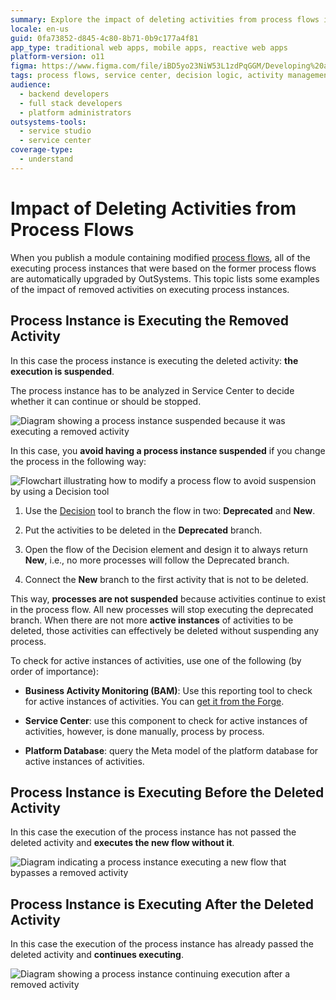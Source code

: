 ```yaml
---
summary: Explore the impact of deleting activities from process flows in OutSystems 11 (O11) and how it affects executing process instances.
locale: en-us
guid: 0fa73852-d845-4c80-8b71-0b9c177a4f81
app_type: traditional web apps, mobile apps, reactive web apps
platform-version: o11
figma: https://www.figma.com/file/iBD5yo23NiW53L1zdPqGGM/Developing%20an%20Application?node-id=266:33
tags: process flows, service center, decision logic, activity management, process upgrades
audience:
  - backend developers
  - full stack developers
  - platform administrators
outsystems-tools:
  - service studio
  - service center
coverage-type:
  - understand
---
```


# Impact of Deleting Activities from Process Flows

When you publish a module containing modified [process flows](../process-flow/process-flow-editor.md), all of the executing process instances that were based on the former process flows are automatically upgraded by OutSystems. This topic lists some examples of the impact of removed activities on executing process instances.

## Process Instance is Executing the Removed Activity

In this case the process instance is executing the deleted activity: **the execution is suspended**.

The process instance has to be analyzed in Service Center to decide whether it can continue or should be stopped.

![Diagram showing a process instance suspended because it was executing a removed activity](images/process-upgrade-removing-executing.png "Process Instance Suspended Due to Removed Activity")

In this case, you **avoid having a process instance suspended** if you change the process in the following way:

![Flowchart illustrating how to modify a process flow to avoid suspension by using a Decision tool](images/process-upgrade-resolve-remove.png "Avoiding Process Instance Suspension by Modifying Process Flow")

1. Use the [Decision](<../../../ref/lang/auto/class-decision.md>) tool to branch the flow in two: **Deprecated** and **New**.

1. Put the activities to be deleted in the **Deprecated** branch.

1. Open the flow of the Decision element and design it to always return **New**, i.e., no more processes will follow the Deprecated branch.

1. Connect the **New** branch to the first activity that is not to be deleted.

This way, **processes are not suspended** because activities continue to exist in the process flow. All new processes will stop executing the deprecated branch. When there are not more **active instances** of activities to be deleted, those activities can effectively be deleted without suspending any process.

To check for active instances of activities, use one of the following (by order of importance):

* **Business Activity Monitoring (BAM)**: Use this reporting tool to check for active instances of activities. You can [get it from the Forge](<http://www.outsystems.com/forge/component/132/business-activity-monitoring/>).

* **Service Center**: use this component to check for active instances of activities, however, is done manually, process by process.

* **Platform Database**: query the Meta model of the platform database for active instances of activities.

## Process Instance is Executing Before the Deleted Activity

In this case the execution of the process instance has not passed the deleted activity and **executes the new flow without it**.

![Diagram indicating a process instance executing a new flow that bypasses a removed activity](images/process-upgrade-removing-future.png "Process Instance Executing New Flow After Activity Removal")

## Process Instance is Executing After the Deleted Activity

In this case the execution of the process instance has already passed the deleted activity and **continues executing**.

![Diagram showing a process instance continuing execution after a removed activity](images/process-upgrade-removing-past.png "Process Instance Continues After Past Removed Activity")
